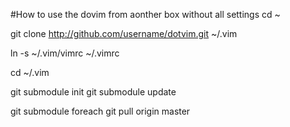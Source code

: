 
#How to use the dovim from aonther box without all settings
cd ~

git clone http://github.com/username/dotvim.git ~/.vim

ln -s ~/.vim/vimrc ~/.vimrc


cd ~/.vim

git submodule init
git submodule update

git submodule foreach git pull origin master

